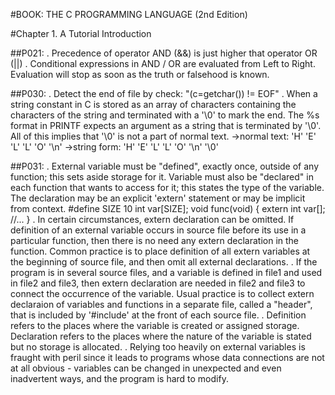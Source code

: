 #BOOK: THE C PROGRAMMING LANGUAGE (2nd Edition)

#Chapter 1. A Tutorial Introduction

##P021:
. Precedence of operator AND (&&) is just higher that operator OR (||)
. Conditional expressions in AND / OR are evaluated from Left to Right.
  Evaluation will stop as soon as the truth or falsehood is known.

##P030:
. Detect the end of file by check: "(c=getchar()) != EOF"
. When a string constant in C is stored as an array of characters containing the characters of the string and terminated with a '\0' to mark the end.
  The %s format in PRINTF expects an argument as a string that is terminated by '\0'.
  All of this implies that '\0' is not a part of normal text.
  ->normal text: 'H' 'E' 'L' 'L' 'O' '\n'
  ->string form: 'H' 'E' 'L' 'L' 'O' '\n' '\0'

##P031:
. External variable must be "defined", exactly once, outside of any function; this sets aside storage for it.
  Variable must also be "declared" in each function that wants to access for it; this states the type of the variable.
  The declaration may be an explicit 'extern' statement or may be implicit from context.
	#define SIZE 10
	int var[SIZE];
	void func(void) {
		extern int var[];
		//...
	}
. In certain circumstances, extern declaration can be omitted.
  If definition of an external variable occurs in source file before its use in a particular function, then there is no need any extern declaration in the function.
  Common practice is to place definition of all extern variables at the beginning of source file, and then omit all external declarations.
. If the program is in several source files, and a variable is defined in file1 and used in file2 and file3, then extern declaration are needed in file2 and file3 to connect the occurrence of the variable.
  Usual practice is to collect extern declaraion of variables and functions in a separate file, called a "header", that is included by '#include' at the front of each source file.
. Definition refers to the places where the variable is created or assigned storage.
  Declaration refers to the places where the nature of the variable is stated but no storage is allocated.
. Relying too heavily on external variables is fraught with peril since it leads to programs whose data connections are not at all obvious - variables can be changed in unexpected and even inadvertent ways, and the program is hard to modify.

